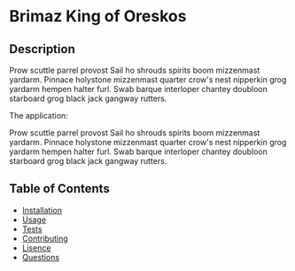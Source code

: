 # Brimaz King of Oreskos

  ## Description
  
  Prow scuttle parrel provost Sail ho shrouds spirits boom mizzenmast yardarm. Pinnace holystone mizzenmast quarter crow's nest nipperkin grog yardarm hempen halter furl. Swab barque interloper chantey doubloon starboard grog black jack gangway rutters.
  
  The application:
  
  Prow scuttle parrel provost Sail ho shrouds spirits boom mizzenmast yardarm. Pinnace holystone mizzenmast quarter crow's nest nipperkin grog yardarm hempen halter furl. Swab barque interloper chantey doubloon starboard grog black jack gangway rutters.
  
  ## Table of Contents
  
  - [Installation](#installation)
  - [Usage](#usage)
  - [Tests](#tests)
  - [Contributing](#contributing)
  - [Lisence](#license)
  - [Questions](#questions)